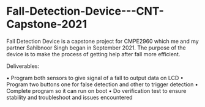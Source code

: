# Fall-Detection-Device---CNT-Capstone-2021
Fall Detection Device is a capstone project for CMPE2960 which me and my partner Sahibnoor Singh began in September 2021. The purpose of the device is to make the process of getting help after fall more efficient. 

Deliverables:

•	Program both sensors to give signal of a fall to output data on LCD
•	Program two buttons one for false detection and other to trigger detection
•	Complete program so it can run on boot
•	Do verification test to ensure stability and troubleshoot and issues encountered
